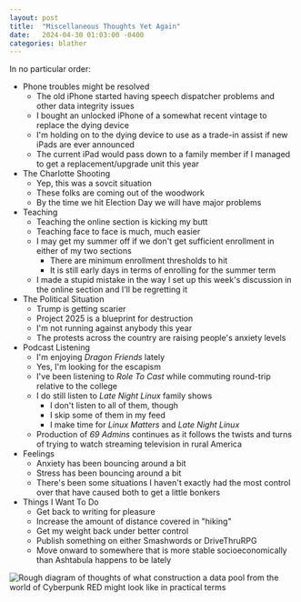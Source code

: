 ```yaml
---
layout: post
title:  "Miscellaneous Thoughts Yet Again"
date:   2024-04-30 01:03:00 -0400
categories: blather
---
```

In no particular order:

+ Phone troubles might be resolved
  + The old iPhone started having speech dispatcher problems and other data integrity issues
  + I bought an unlocked iPhone of a somewhat recent vintage to replace the dying device
  + I'm holding on to the dying device to use as a trade-in assist if new iPads are ever announced
  + The current iPad would pass down to a family member if I managed to get a replacement/upgrade unit this year
+ The Charlotte Shooting
  + Yep, this was a sovcit situation
  + These folks are coming out of the woodwork
  + By the time we hit Election Day we will have major problems
+ Teaching
  + Teaching the online section is kicking my butt
  + Teaching face to face is much, much easier
  + I may get my summer off if we don't get sufficient enrollment in either of my two sections
    + There are minimum enrollment thresholds to hit
    + It is still early days in terms of enrolling for the summer term
  + I made a stupid mistake in the way I set up this week's discussion in the online section and I'll be regretting it
+ The Political Situation
  + Trump is getting scarier
  + Project 2025 is a blueprint for destruction
  + I'm not running against anybody this year
  + The protests across the country are raising people's anxiety levels
+ Podcast Listening
  + I'm enjoying *Dragon Friends* lately
  + Yes, I'm looking for the escapism
  + I've been listening to *Role To Cast* while commuting round-trip relative to the college
  + I do still listen to *Late Night Linux* family shows
    + I don't listen to all of them, though
    + I skip some of them in my feed
    + I make time for *Linux Matters* and *Late Night Linux*
  + Production of *69 Admins* continues as it follows the twists and turns of trying to watch streaming television in rural America
+ Feelings
  + Anxiety has been bouncing around a bit
  + Stress has been bouncing around a bit
  + There's been some situations I haven't exactly had the most control over that have caused both to get a little bonkers
+ Things I Want To Do
  + Get back to writing for pleasure
  + Increase the amount of distance covered in "hiking"
  + Get my weight back under better control
  + Publish something on either Smashwords or DriveThruRPG
  + Move onward to somewhere that is more stable socioeconomically than Ashtabula happens to be lately

![Rough diagram of thoughts of what construction a data pool from the world of Cyberpunk RED might look like in practical terms]({{site.url}}/img/diagram-pool.jpg)
